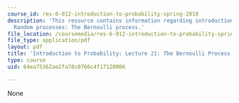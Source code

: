 ```yaml
---
course_id: res-6-012-introduction-to-probability-spring-2018
description: 'This resource contains information regarding introduction to probability:
  Random processes: The Bernoulli process.'
file_location: /coursemedia/res-6-012-introduction-to-probability-spring-2018/64ea75362ae2fa78c0766c4f17120006_MITRES_6_012S18_L21AS.pdf
file_type: application/pdf
layout: pdf
title: 'Introduction to Probability: Lecture 21: The Bernoulli Process'
type: course
uid: 64ea75362ae2fa78c0766c4f17120006

---
```

None